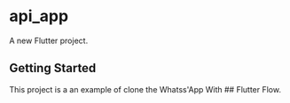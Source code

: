 # api_app

A new Flutter project.

## Getting Started

This project is a an example of clone the Whatss'App With ## Flutter Flow.
